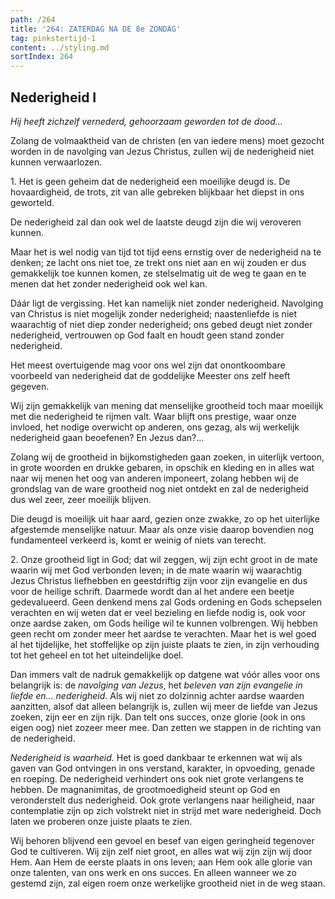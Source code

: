 ```yaml
---
path: /264
title: '264: ZATERDAG NA DE 8e ZONDAG'
tag: pinkstertijd-1
content: ../styling.md
sortIndex: 264
---
```


## Nederigheid I

_Hij heeft zichzelf vernederd, gehoorzaam geworden tot de dood..._

Zolang de volmaaktheid van de christen (en van iedere mens) moet gezocht worden in de navolging van Jezus Christus, zullen wij de nederigheid niet kunnen verwaarlozen.

1\. Het is geen geheim dat de nederigheid een moeilijke deugd is. De hovaardigheid, de trots, zit van alle gebreken blijkbaar het diepst in ons geworteld.

De nederigheid zal dan ook wel de laatste deugd zijn die wij veroveren kunnen.

Maar het is wel nodig van tijd tot tijd eens ernstig over de nederigheid na te denken; ze lacht ons niet toe, ze trekt ons niet aan en wij zouden er dus gemakkelijk toe kunnen komen, ze stelselmatig uit de weg te gaan en te menen dat het zonder nederigheid ook wel kan.

Dáár ligt de vergissing. Het kan namelijk niet zonder nederigheid. Navolging van Christus is niet mogelijk zonder nederigheid; naastenliefde is niet waarachtig of niet diep zonder nederigheid; ons gebed deugt niet zonder nederigheid, vertrouwen op God faalt en houdt geen stand zonder nederigheid.

Het meest overtuigende mag voor ons wel zijn dat onontkoombare voorbeeld van nederigheid dat de goddelijke Meester ons zelf heeft gegeven.

Wij zijn gemakkelijk van mening dat menselijke grootheid toch maar moeilijk met die nederigheid te rijmen valt. Waar blijft ons prestige, waar onze invloed, het nodige overwicht op anderen, ons gezag, als wij werkelijk nederigheid gaan beoefenen? En Jezus dan?...

Zolang wij de grootheid in bijkomstigheden gaan zoeken, in uiterlijk vertoon, in grote woorden en drukke gebaren, in opschik en kleding en in alles wat naar wij menen het oog van anderen imponeert, zolang hebben wij de grondslag van de ware grootheid nog niet ontdekt en zal de nederigheid dus wel zeer, zeer moeilijk blijven.

Die deugd is moeilijk uit haar aard, gezien onze zwakke, zo op het uiterlijke afgestemde menselijke natuur. Maar als onze visie daarop bovendien nog fundamenteel verkeerd is, komt er weinig of niets van terecht.

2\. Onze grootheid ligt in God; dat wil zeggen, wij zijn echt groot in de mate waarin wij met God verbonden leven; in de mate waarin wij waarachtig Jezus Christus liefhebben en geestdriftig zijn voor zijn evangelie en dus voor de heilige schrift. Daarmede wordt dan al het andere een beetje gedevalueerd. Geen denkend mens zal Gods ordening en Gods schepselen verachten en wij weten dat er veel bezieling en liefde nodig is, ook voor onze aardse zaken, om Gods heilige wil te kunnen volbrengen. Wij hebben geen recht om zonder meer het aardse te verachten. Maar het is wel goed al het tijdelijke, het stoffelijke op zijn juiste plaats te zien, in zijn verhouding tot het geheel en tot het uiteindelijke doel.

Dan immers valt de nadruk gemakkelijk op datgene wat vóór alles voor ons belangrijk is: de _navolging van Jezus_, het _beleven van zijn evangelie in liefde en... nederigheid_. Als wij niet zo dolzinnig achter aardse waarden aanzitten, alsof dat alleen belangrijk is, zullen wij meer de liefde van Jezus zoeken, zijn eer en zijn rijk. Dan telt ons succes, onze glorie (ook in ons eigen oog) niet zozeer meer mee. Dan zetten we stappen in de richting van de nederigheid.

_Nederigheid is waarheid_. Het is goed dankbaar te erkennen wat wij als gaven van God ontvingen in ons verstand, karakter, in opvoeding, genade en roeping. De nederigheid verhindert ons ook niet grote verlangens te hebben. De magnanimitas, de grootmoedigheid steunt op God en veronderstelt dus nederigheid. Ook grote verlangens naar heiligheid, naar contemplatie zijn op zich volstrekt niet in strijd met ware nederigheid. Doch laten we proberen onze juiste plaats te zien.

Wij behoren blijvend een gevoel en besef van eigen geringheid tegenover God te cultiveren. Wij zijn zelf niet groot, en alles wat wij zijn zijn wij door Hem. Aan Hem de eerste plaats in ons leven; aan Hem ook alle glorie van onze talenten, van ons werk en ons succes. En alleen wanneer we zo gestemd zijn, zal eigen roem onze werkelijke grootheid niet in de weg staan.
